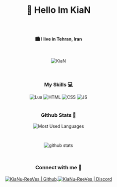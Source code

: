 <h1 align="center">👋 Hello Im KiaN</h1>
<br />
<br />
<p align="center"><b>🏙 I live in Tehran, Iran</b></p>
<br />
<br />

<div align="center">
<img src="https://komarev.com/ghpvc/?username=KiaNu-ReeVes&label=Profile%20views&color=3D424A&style=for-the-badge&" alt="KiaN" />
</div>

<br />
<br />

<h3 align="center">My Skills 💻</h3>
<div align="center">
<img  alt="Lua" title="Lua"  src="http://img.shields.io/badge/-Lua-2C2D72?style=flat-square&logo=Lua&logoColor=FFFFFF" />
<img  alt="HTML" title="HTML"  src="http://img.shields.io/badge/-HTML-E34F26?style=flat-square&logo=HTML&logoColor=FFFFFF" />
<img alt="CSS" title="CSS"  src="http://img.shields.io/badge/-CSS-1572B6?style=flat-square&logo=CSS&logoColor=FFFFFF" />
<img alt="JS" title="JS"  src="https://img.shields.io/badge/-JS-1572B6?style=flat-square&logo=JS&logoColor=FFFFFF" />
</div>
<br />

<h3 align="center">Github Stats 🧭</h3>
<div align="center">

![Most Used Languages](https://github-readme-stats.vercel.app/api/top-langs/?username=KiaNu-ReeVes&langs_count=10&layout=compact&theme=react&hide_border=true&bg_color=0D1117&title_color=3E98B4&icon_color=3E98B4)
  
<br />

![github stats](https://github-readme-stats.vercel.app/api?username=KiaNu-ReeVes&theme=gruvbox_duo&show_icons=true&include_all_commits=true&count_private=true&theme=react&hide_border=true&bg_color=0D1117&title_color=3E98B4&icon_color=3E98B4)
<br />
</div>
<br />

<h3 align="center">Connect with me 📩</h3>
<div align="center">
<a href="https://github.com/KiaNu-ReeVes">
<img align="center" alt="KiaNu-ReeVes | Github"  src="http://img.shields.io/badge/-Github-181717?style=flat-square&logo=github&logoColor=FFFFFF" />
</a>
<a href="https://discord.gg/jHtbUUVHzd">
<img align="center" alt="KiaNu-ReeVes | Discord"  src="http://img.shields.io/badge/-Discord-7289DA?style=flat-square&logo=discord&logoColor=FFFFFF" />
</a>
</div>


[github]: https://github.com/KiaNu-ReeVes
[discord]: https://discord.gg/jHtbUUVHzd
